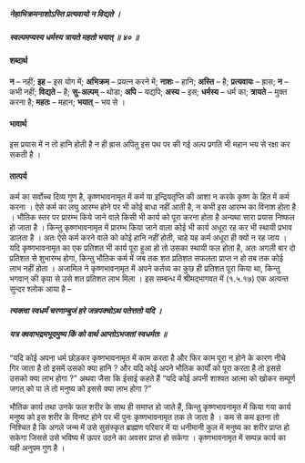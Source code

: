 ##### नेहाभिक्रमनाशोऽस्ति प्रत्यवायो न विद्यते ।
##### स्वल्पमप्यस्य धर्मस्य त्रायते महतो भयात् ॥ ४० ॥

#### शब्दार्थ

**न** – नहीं; **इह** – इस योग में; **अभिक्रम** – प्रयत्न  करने में; **नाशः** – हानि; **अस्ति** – है; **प्रत्यवायः** – ह्रास; **न** – कभी नहीं; **विद्यते** – है; **सु-अल्पम्** – थोडा; **अपि** – यद्यपि; **अस्य** – इस; **धर्मस्य** – धर्म का; **त्रायते** – मुक्त करना है; **महतः** – महान; **भयात्** – भय से ।

#### भावार्थ

इस प्रयास में न तो हानि होती है न ही ह्रास अपितु इस पथ पर की गई अल्प प्रगति भी महान भय से रक्षा कर सकती है ।

#### तात्पर्य

कर्म का सर्वोच्च दिव्य गुण है, कृष्णभावनामृत में कर्म या इन्द्रियतृप्ति की आशा न करके कृष्ण के हित में कर्म करना । ऐसे कर्म का लघु आरम्भ होने पर भी कोई बाधा नहीं आती है, न कभी इस आरम्भ का विनाश होता है । भौतिक स्तर पर प्रारम्भ किये जाने वाले किसी भी कार्य को पूरा करना होता है अन्यथा सारा प्रयास निष्फल हो जाता है । किन्तु कृष्णभावनामृत में प्रारम्भ किया जाने वाला कोई भी कार्य अधूरा रह कर भी स्थायी प्रभाव डालता है । अतः ऐसे कर्म करने वाले को कोई हानि नहीं होती, चाहे यह कर्म अधूरा ही क्यों न रह जाय । यदि कृष्णभावनामृत का एक प्रतिशत भी कार्य पूरा हुआ हो तो उसका स्थायी फल होता है, अतः अगली बार दो प्रतिशत से शुभारम्भ होगा, किन्तु भौतिक कर्म में जब तक शत प्रतिशत सफलता प्राप्त न हो तब तक कोई लाभ नहीं होता । अजामिल ने कृष्णभावनामृत में अपने कर्तव्य का कुछ ही प्रतिशत पूरा किया था, किन्तु भगवान् की कृपा से उसे शत प्रतिशत लाभ मिला । इस सम्बन्ध में श्रीमद्भागवत में (१.५.१७) एक अत्यन्त सुन्दर श्लोक आया है –

##### त्यक्त्वा स्वधर्मं चरणाम्बुजं हरे जन्नपक्चोऽथ पतेत्ततो यदि ।
##### यत्र क्ववाभद्रमभूदमुष्य किं को वार्थ आप्तोऽभजतां स्वधर्मतः ॥

“यदि कोई अपना धर्म छोड़कर कृष्णभावनामृत में काम करता है और फिर काम पूरा न होने के कारण नीचे गिर जाता है तो इसमें उसको क्या हानि ? और यदि कोई अपने भौतिक कार्यों को पूरा करता है तो इससे उसको क्या लाभ होगा ?” अथवा जैसा कि ईसाई कहते हैं “यदि कोई अपनी शाश्वत आत्मा को खोकर सम्पूर्ण जगत् को पा ले तो मनुष्य को इससे क्या लाभ होगा ?”

भौतिक कार्य तथा उनके फल शरीर के साथ ही समाप्त हो जाते हैं, किन्तु कृष्णभावनामृत में किया गया कार्य मनुष्य को इस शरीर के विनष्ट होने पर भी पुनः कृष्णभावनामृत तक ले जाता है । कम से कम इतना तो निश्चित है कि अगले जन्म में उसे सुसंस्कृत ब्राह्मण परिवार में या धनीमानी कुल में मनुष्य का शरीर प्राप्त हो सकेगा जिससे उसे भविष्य में ऊपर उठने का अवसर प्राप्त हो सकेगा । कृष्णभावनामृत में सम्पन्न कार्य का यही अनुपम गुण है ।